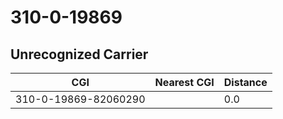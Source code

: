 # 310-0-19869
## Unrecognized Carrier


| CGI | Nearest CGI | Distance |
|-----|-------------|----------|
| 310-0-19869-82060290 |  | 0.0 |
